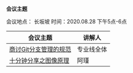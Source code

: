 **会议主题**

会议地点： 长坂坡  时间：2020.08.28       下午5点-6点

| 会议主题                                                     | 讲解人 |
| ------------------------------------------------------------ | ------ |
| [商讨Git分支管理的规范](http://192.168.11.214:8087/android-team/androidteamtogether/blob/master/开发规范/git分支规范初稿.md) | 专业线全体 |
| [十分钟分享之图像原理](http://192.168.11.214:8087/android-team/androidteamtogether/blob/master/技术分享会议/图形原理.md) | 阿瑾 |


